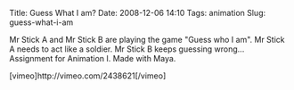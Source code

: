 Title: Guess What I am?
Date: 2008-12-06 14:10
Tags: animation
Slug: guess-what-i-am

Mr Stick A and Mr Stick B are playing the game "Guess who I am". Mr
Stick A needs to act like a soldier. Mr Stick B keeps guessing wrong...  
Assignment for Animation I. Made with Maya.

<!--more-->[vimeo]http://vimeo.com/2438621[/vimeo]
